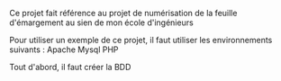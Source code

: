 Ce projet fait référence au projet de numérisation de la feuille d'émargement au sien de mon école d'ingénieurs

Pour utiliser un exemple de ce projet, il faut utiliser les environnements suivants : 
  Apache
  Mysql
  PHP

Tout d'abord, il faut créer la BDD
